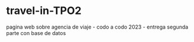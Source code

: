 # travel-in-TPO2
pagina web sobre agencia de viaje - codo a codo 2023 - entrega segunda parte con base de datos
